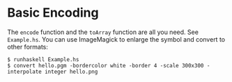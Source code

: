 # Basic Encoding

The `encode` function and the `toArray` function are all you need. See `Example.hs`. You can use ImageMagick to enlarge the symbol and convert to other formats:

    $ runhaskell Example.hs
    $ convert hello.pgm -bordercolor white -border 4 -scale 300x300 -interpolate integer hello.png
